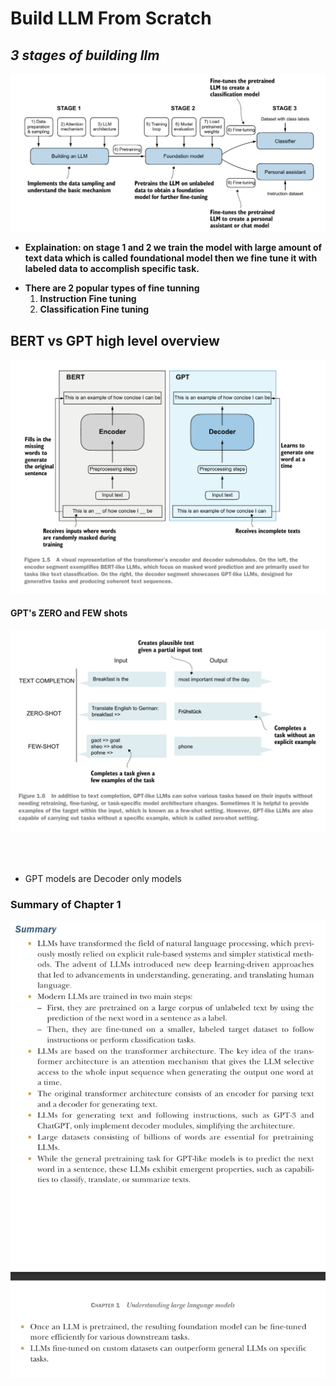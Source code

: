 # Build LLM From Scratch

## _3 stages of building llm_

![stages](assets/llm-building-stages.png)

- **Explaination: on stage 1 and 2 we train the model with large amount of text data which is called foundational model then we fine tune it with labeled data to accomplish specific task.**

* **There are 2 popular types of fine tunning**
  1. **Instruction Fine tuning**
  2. **Classification Fine tuning**

## BERT vs GPT high level overview

![bert_vs_gpt](assets/bert-vs-gpt.png)

#### GPT's ZERO and FEW shots

![few_singel_shot](assets/single_few_shot.png)

<br></br>

- GPT models are Decoder only models

### Summary of Chapter 1

![summary](assets/chap_1_summary.jpeg)
